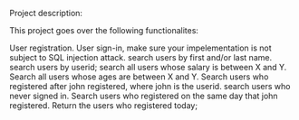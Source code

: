 Project description:

This project goes over the following functionalites:

User registration.
User sign-in, make sure your impelementation is not subject to SQL injection attack.
search users by first and/or last name.
search users by userid;
search all users whose salary is between X and Y.
Search all users whose ages are between X and Y.
Search users who registered after john registered, where john is the userid.
search users who never signed in.
Search users who registered on the same day that john registered.
Return the users who registered today;

